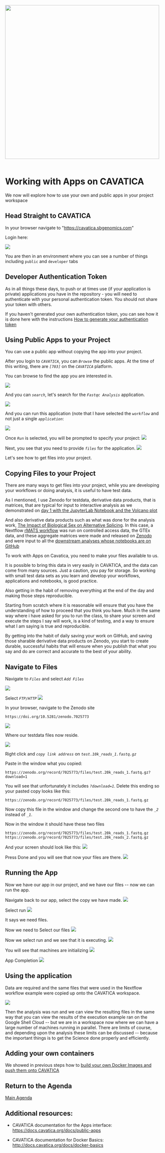 
<br/><br/>
<img src="https://github.com/kids-first/kf-cloud-credits/blob/main/assets/CAVATICALogo.png"  width="500" >
<br/><br/>

# Working with Apps on CAVATICA

We now will explore how to use your own and public apps in your project workspace

## Head Straight to CAVATICA

In your browser navigate to "https://cavatica.sbgenomics.com"

Login here:

<p>
<img src="https://github.com/NIH-NICHD/Kids-First-Elements-of-Style-Workflow-Creation-Maintenance/blob/main/assets/CAVATICAERACommonsLoginGen3Authorize.gif">
</p>

You are then in an environment where you can see a number of things including `public` and `developer` tabs


## Developer Authentication Token

As in all things these days, to push or at times use (if your application is private) applications you have in the repository - you will need to authenticate with your personal authentication token.  You should not share your token with others.

If you haven't generated your own authentication token, you can see how it is done here with the instructions [How to generate your authentication token](https://github.com/NIH-NICHD/Kids-First-Elements-of-Style-Workflow-Creation-Maintenance/blob/main/classes/Building-A-Nextflow-Script/README.md#login-to-cavatica-and-generate-authentication-token)

## Using Public Apps to your Project

You can use a public app without copying the app into your project.

After you login to *`CAVATICA`*, you can *`Browse`* the public apps.  At the time of this writing, there are *`[703]`* on the *`CAVATICA`* platform.

You can browse to find the app you are interested in.

<img src="https://github.com/NIH-NICHD/Kids-First-Elements-of-Style-Workflow-Creation-Maintenance/blob/main/assets/CAVATICABrowsePublicApps.png">

And you can *`search`*, let's search for the *`Fastqc Analysis`* application.

<img src="https://github.com/NIH-NICHD/Kids-First-Elements-of-Style-Workflow-Creation-Maintenance/blob/main/assets/CAVATICASearchPublicApps.png">

And you can run this application (note that I have selected the *`workflow`* and not just a single *`application`*:

<img src="https://github.com/NIH-NICHD/Kids-First-Elements-of-Style-Workflow-Creation-Maintenance/blob/main/assets/CAVATICARunPublicApps.png">

Once *`Run`* is selected, you will be prompted to specify your project:
<img src="https://github.com/NIH-NICHD/Kids-First-Elements-of-Style-Workflow-Creation-Maintenance/blob/main/assets/CAVATICARunPublicAppSelectProject.png">

Next, you see that you need to provide *`files`* for the application.
<img src="https://github.com/NIH-NICHD/Kids-First-Elements-of-Style-Workflow-Creation-Maintenance/blob/main/assets/CAVATICARunPublicAppSelectFiles.png">

Let's see how to get files into your project.

## Copying Files to your Project

There are many ways to get files into your project, while you are developing your workflows or doing analysis, it is useful to have test data.

As I mentioned, I use Zenodo for testdata, derivative data products, that is matrices, that are typical for input to interactive analysis as we demonstrated on [day 1 with the JupyterLab Notebook and the Volcano plot](https://github.com/NIH-NICHD/Kids-First-Elements-of-Style-Workflow-Creation-Maintenance/blob/main/classes/Running-a-JupyterLab-Notebook/README.md#open-the-reading-data-and-plotting-in-ripynb)

And also derivative data products such as what was done for the analysis work, [The Impact of Biological Sex on Alternative Splicing](chrome-extension://efaidnbmnnnibpcajpcglclefindmkaj/https://www.biorxiv.org/content/10.1101/490904v2.full.pdf).  In this case, a Nextflow [rMATS workflow](https://github.com/lifebit-ai/rmats-nf/#rmats-nf) was run on controlled access data, the GTEx data, and these aggregate matrices were made and released on [Zenodo](https://zenodo.org/record/5524975#.YwjTSexKja4) and were input to all the [downstream analyses whose notebooks are on GitHub](https://github.com/TheJacksonLaboratory/sbas#the-impact-of-sex-on-alternative-splicing)

To work with Apps on Cavatica, you need to make your files available to us.

It is possible to bring this data in very easily in CAVATICA, and the data can come from many sources.   Just a caution, you pay for storage.  So working with small test data sets as you learn and develop your workflows, applications and notebooks, is good practice.

Also getting in the habit of removing everything at the end of the day and making those steps reproducible.

Starting from scratch where it is reasonable will ensure that you have the understanding of how to proceed that you think you have.  Much in the same way where i have asked for you to run the class, to share your screen and execute the steps I say will work, is a kind of testing, and a way to ensure what I am saying is true and reproducible.

By getting into the habit of daily saving your work on GitHub, and saving those sharable derivative data products on Zenodo, you start to create durable, successful habits that will ensure when you publish that what you say and do are correct and accurate to the best of your ability.

## Navigate to Files

Navigate to *`Files`* and select *`Add Files`*

<img src="https://github.com/NIH-NICHD/Kids-First-Elements-of-Style-Workflow-Creation-Maintenance/blob/main/assets/CAVATICAAddFiles">

Select *`FTP/HTTP`*
<img src="https://github.com/NIH-NICHD/Kids-First-Elements-of-Style-Workflow-Creation-Maintenance/blob/main/assets/CAVATICAAddFilesHttpFtp">

In your browser, navigate to the Zenodo site
```
https://doi.org/10.5281/zenodo.7025773
```
<img src="https://github.com/NIH-NICHD/Kids-First-Elements-of-Style-Workflow-Creation-Maintenance/blob/main/assets/ZenodoDryBenchSkillsSite.png">

Where our testdata files now reside.

<img src="https://github.com/NIH-NICHD/Kids-First-Elements-of-Style-Workflow-Creation-Maintenance/blob/main/assets/ZenodoDryBenchSkillsTestData.png">

Right click and *`copy link address`* on *`test.10k_reads_1.fastq.gz`*

Paste in the window what you copied:

```
https://zenodo.org/record/7025773/files/test.20k_reads_1.fastq.gz?download=1
```

You will see that unfortunately it includes *`?download=1`*.   Delete this ending so your pasted copy looks like this:

```
https://zenodo.org/record/7025773/files/test.20k_reads_1.fastq.gz
```

Now copy this file in the window and change the second one to have the *`_2`* instead of *`_1`*.

Now in the window it should have these two files
```
https://zenodo.org/record/7025773/files/test.20k_reads_1.fastq.gz
https://zenodo.org/record/7025773/files/test.20k_reads_2.fastq.gz
```

And your screen should look like this:
<img src="https://github.com/NIH-NICHD/Kids-First-Elements-of-Style-Workflow-Creation-Maintenance/blob/main/assets/CAVATICAAddFilesTestdataReads1_2.png">

Press Done and you will see that now your files are there.
<img src="https://github.com/NIH-NICHD/Kids-First-Elements-of-Style-Workflow-Creation-Maintenance/blob/main/assets/CAVATICAAddFilesSuccess.png">

## Running the App

Now we have our app in our project, and we have our files -- now we can run the app.

Navigate back to our app, select the copy we have made.
<img src="https://github.com/NIH-NICHD/Kids-First-Elements-of-Style-Workflow-Creation-Maintenance/blob/main/assets/CAVATICASelectApp.png">

Select run
<img src="https://github.com/NIH-NICHD/Kids-First-Elements-of-Style-Workflow-Creation-Maintenance/blob/main/assets/CAVATICAAppSelectRun.png">

It says we need files.

Now we need to Select our files
<img src="https://github.com/NIH-NICHD/Kids-First-Elements-of-Style-Workflow-Creation-Maintenance/blob/main/assets/CAVATICASelectAppSelectFiles.png">

Now we select run and we see that it is executing.
<img src="https://github.com/NIH-NICHD/Kids-First-Elements-of-Style-Workflow-Creation-Maintenance/blob/main/assets/CAVATICASelectAppRun.png">

You will see that machines are initializing
<img src="https://github.com/NIH-NICHD/Kids-First-Elements-of-Style-Workflow-Creation-Maintenance/blob/main/assets/CAVATICAAppMachineInitialization.png">

App Completion
<img src="https://github.com/NIH-NICHD/Kids-First-Elements-of-Style-Workflow-Creation-Maintenance/blob/main/assets/CAVATICAAppCompletion.png">


## Using the application

Data are required and the same files that were used in the Nextflow workflow example were copied up onto the CAVATICA workspace.

<p>
<img src="https://github.com/NIH-NICHD/Kids-First-Elements-of-Style-Workflow-Creation-Maintenance/blob/main/assets/CAVATICAFastQCAnalysisRun.gif">
</p>

Then the analysis was run and we can view the resulting files in the same way that you can view the results of the execution example ran on the Google Shell Cloud -- but we are in a workspace now where we can have a large number of machines running in parallel.   There are limits of course, and depending upon the analysis these limits can be discussed -- because the important things is to get the Science done properly and efficiently.


## Adding your own containers

We showed in previous steps how to [build your own Docker Images and push them onto CAVATICA](https://github.com/NIH-NICHD/Kids-First-Elements-of-Style-Workflow-Creation-Maintenance/blob/main/classes/Building-A-Nextflow-Script/README.md#build-your-fastqc-docker-image)


## Return to the Agenda

[Main Agenda](https://github.com/NIH-NICHD/Kids-First-Elements-of-Style-Workflow-Creation-Maintenance#readme)


<p>

## Additional resources:

- CAVATICA documentation for the Apps interface: https://docs.cavatica.org/docs/public-apps

- CAVATICA documentation for Docker Basics: http://docs.cavatica.org/docs/docker-basics
 </p>
